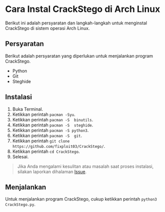 # Cara Instal CrackStego di Arch Linux 

Berikut ini adalah persyaratan dan langkah-langkah untuk menginstal CrackStego di sistem operasi Arch Linux.

## Persyaratan 

Berikut adalah persyaratan yang diperlukan untuk menjalankan program CrackStego.

- Python
- Git
- Steghide

## Instalasi  

1. Buka Terminal.
2. Ketikkan perintah `pacman -Syu`.
3. Ketikkan perintah `pacman -S  binutils`.
4. Ketikkan perintah `pacman -S  steghide`.
5. Ketikkan perintah `pacman -S python3`.
6. Ketikkan perintah `pacman -S  git`.
7. Ketikkan perintah `git clone https://github.com/fixploit03/CrackStego/`.
8. Ketikkan perintah `cd CrackStego`.
9. Selesai.

> Jika Anda mengalami kesulitan atau masalah saat proses instalasi, silakan laporkan dihalaman [Issue](https://github.com/fixploit03/CrackStego/issues).

## Menjalankan

Untuk menjalankan program CrackStego, cukup ketikkan perintah `python3 CrackStego.py`.
